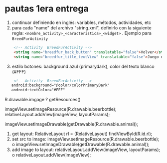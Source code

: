 # pautas 1era entrega
1. continuar definiendo en inglés: variables, métodos, actividades, etc 
2. para cada "name" del archivo "string.xml", definirlo con la siguiente regla: `<nombre_activity>_<característica>_<widget>`
. Ejemplo para `BreedFurActivity`
```html 
    <!-- Activity  BreedFurActivity -->
    <string name="breedfur_back_button" translatable="false">Volver</string>
    <string name="breedfur_title_textView" translatable="false">Juego de Razas y Pelajes</string>

```

3. estilo botones: background azul (primarydark), color del texto blanco (#FFF)
```xml
    <!-- Activity  BreedFurActivity -->
   android:background="@color/colorPrimaryDark"
   android:textColor="#FFF"

```



R.drawable.imgage ?
getResources()


imageView.setImageResource(R.drawable.beerbottle);
relativeLayout.addView(imageView, layoutParams);


imageView.setImageDrawable(getDrawable(R.drawable.animal));


1. get layout: RelativeLayout rl = (RelativeLayout) findViewById(R.id.rl);
2. set src to image: imageView.setImageResource(R.drawable.beerbottle); o imageView.setImageDrawable(getDrawable(R.drawable.animal));
3. add image to layout: relativeLayout.addView(imageView, layoutParams); o relativeLayout.addView(imageView);
